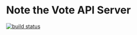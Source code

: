 Note the Vote API Server
========================

[![build status](https://img.shields.io/travis/kemitchell/notethevotes-api.svg)](http://travis-ci.org/kemitchell/notethevotes-api)
